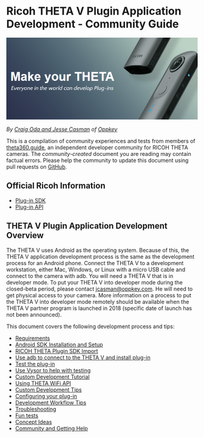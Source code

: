 # Ricoh THETA V Plugin Application Development - Community Guide

![](img/product/front-image.png)

*By [Craig Oda and Jesse Casman](/about/) of [Oppkey](http://oppkey.com/)*

This is a compilation of community experiences and tests from members of [theta360.guide](http://theta360.guide), an
independent developer community for RICOH THETA cameras.  The *community-created* document you are reading may contain factual errors. Please help the community to 
update this document using pull requests on [GitHub](https://github.com/theta360developers/plugin-guide).

## Official Ricoh Information

- [Plug-in SDK](https://github.com/ricohapi/theta-plugin-sdk)
- [Plug-in API](https://api.ricoh/docs/theta-plugin/api/?utm_source=theta360guide)

## THETA V Plugin Application Development Overview

The THETA V uses Android as the operating system. Because of this, the THETA V application development process is the same as the development process for an Android phone. Connect the THETA V to a development workstation, either Mac, Windows, or Linux with a micro USB cable and connect to the camera with adb. You will need a THETA V 
that is in developer mode. To put your THETA V into developer mode during the closed-beta period, 
please contact jcasman@oppkey.com. He will need
to get physical access to your camera. More
information on a process to put the THETA V into developer mode remotely should be available when the 
THETA V partner program is launched in 2018 (specific date of launch has not been announced). 

This document covers the following development process and tips:

- [Requirements](/requirements/)
- [Android SDK Installation and Setup](/setup/) 
- [RICOH THETA Plugin SDK Import](/setup/#import-ricoh-plugin-sdk-and-update-android-build-system)
- [Use adb to connect to the THETA V and install plug-in](/use/) 
- [Test the plug-in](/setup/#import-ricoh-plugin-sdk-and-update-android-build-system)
- [Use Vysor to help with testing ](/vysor/)
- [Custom Development Tutorial](/custom/)
- [Using THETA WiFi API](/wifiapi/)
- [Custom Development Tips](/customtips/)
- [Configuring your plug-in](/configuration/)
- [Development Workflow Tips](/workflow/)
- [Troubleshooting](/troubleshoot/)
- [Fun tests](/fun/)
- [Concept Ideas](/concept/)
- [Community and Getting Help](/community/)

